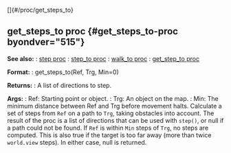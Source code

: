 []{#/proc/get_steps_to}
  ## get_steps_to proc {#get_steps_to-proc byondver="515"}
  **See also:**
  :   [step proc](ref/proc/step)
  :   [step_to proc](ref/proc/step_to)
  :   [walk_to proc](ref/proc/walk_to)
  :   [get_step_to proc](ref/proc/get_step_to)
  <!-- -->
  **Format:**
  :   get_steps_to(Ref, Trg, Min=0)
  <!-- -->
  **Returns:**
  :   A list of directions to step.
  <!-- -->
  **Args:**
  :   Ref: Starting point or object.
  :   Trg: An object on the map.
  :   Min: The minimum distance between Ref and Trg before movement halts.
  Calculate a set of steps from `Ref` on a path to `Trg`, taking obstacles
  into account. The result of the proc is a list of directions that can be
  used with `step()`, or null if a path could not be found.
  If `Ref` is within `Min` steps of `Trg`, no steps are computed. This is
  also true if the target is too far away (more than twice `world.view`
  steps). In either case, null is returned.